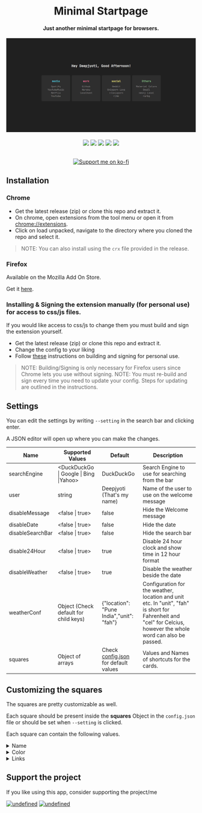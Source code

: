 <div align="center">
<h1>Minimal Startpage</h1>
<h4>Just another minimal startpage for browsers.</h4>
</div>

<img src=".github/startpage.gif">

<div align="center">
<br>
<img src="https://img.shields.io/badge/Maintained%3F-Yes-blueviolet?style=for-the-badge">
<a href="LICENSE.md"><img src="https://img.shields.io/badge/License-MIT-pink.svg?style=for-the-badge"></a> <a href="http://makeapullrequest.com"><img src="https://img.shields.io/badge/PRs-welcome-lightblue.svg?style=for-the-badge"></a> <img src="https://img.shields.io/badge/supports-chrome-lightgreen.svg?style=for-the-badge"> <img src="https://img.shields.io/badge/supports-firefox-orange.svg?style=for-the-badge">


<p>
<br>
<a href="https://ko-fi.com/deepjyoti30"><img src="https://raw.githubusercontent.com/adi1090x/files/master/other/kofi.png" alt="Support me on ko-fi"></a>
</p>
</div>

## Installation

### Chrome

- Get the latest release (zip) or clone this repo and extract it.
- On chrome, open extensions from the tool menu or open it from [chrome://extensions](chrome://extensions).
- Click on load unpacked, navigate to the directory where you cloned the repo and select it.

>NOTE: You can also install using the ```crx``` file provided in the release.

### Firefox

Available on the Mozilla Add On Store.

Get it [here](https://addons.mozilla.org/en-US/firefox/addon/minimal-startpage/).

### Installing & Signing the extension manually (for personal use) for access to css/js files.

If you would like access to css/js to change them you must build and sign the extension yourself.

- Get the latest release (zip) or clone this repo and extract it.
- Change the config to your liking
- Follow [these](https://github.com/deepjyoti30/startpage/wiki/How-to-sign-the-extension-for-Personal-Use-on-Firefox) instructions on building and signing for personal use.

>NOTE: Building/Signing is only necessary for Firefox users since Chrome lets you use without signing.
>NOTE: You must re-build and sign every time you need to update your config. Steps for updating are outlined in the instructions.

## Settings

You can edit the settings by writing ```--setting``` in the search bar and clicking enter.

A JSON editor will open up where you can make the changes.

| Name | Supported Values | Default | Description |
| ---- | ----- | ------- | ------ |
| searchEngine | \<DuckDuckGo \| Google \| Bing \|Yahoo\> | DuckDuckGo | Search Engine to use for searching from the bar |
| user | string | Deepjyoti (That's my name) | Name of the user to use on the welcome message |
| disableMessage | \<false \| true\> | false | Hide the Welcome message |
| disableDate | \<false \| true\> | false | Hide the date |
| disableSearchBar | \<false \| true\> | false | Hide the search bar |
| disable24Hour | \<false \| true\> | true | Disable 24 hour clock and show time in 12 hour format |
| disableWeather | \<false \| true\> | true | Disable the weather beside the date |
| weatherConf | Object (Check default for child keys) | {"location": "Pune India","unit": "fah"}| Configuration for the weather, location and unit etc. In "unit", "fah" is short for Fahrenheit and "cel" for Celcius, however the whole word can also be passed. |
| squares | Object of arrays | Check [config.json](https://github.com/deepjyoti30/startpage/blob/master/config.json) for default values | Values and Names of shortcuts for the cards. |

## Customizing the squares

The squares are pretty customizable as well.

Each square should be present inside the **squares** Object in the ```config.json``` file or should be set when ```--setting``` is clicked.

Each square can contain the following values.

<details>
  <summary>Name</summary>

  ## Name
  The name variable contains the **name** of the square block, the one that appears on the top of the square/card.

  **Datatype**: String
    
  For Eg: If you want to set the squares name to **Media**, it should be

  ```json
  "name": "Media"
  ```
</details>
<details>
  <summary>Color</summary>

  ## Color
  The primary color that the heading of the square has and also the one that the links will have when the cursor is over them.

  **Datatype**: String

  For Eg: If you want to set the color to **Black** or **#000** or **#000000**, the string should be one of the following

  ```json
  "color": "Black",
  ```
  OR

  ```json
  "color": "#000"
  ```
  OR

  ```json
  "color": "#000000"
  ```

  >**NOTE**: Currently supports CSS color names and HEX values.
</details>
<details>
  <summary>Links</summary>

  ## Links
  This is an array that will contain objects which will later be parsed to URL. Each object should contain two values.

  **Datatype**: Array

  - name: Name of the URL
  - url: The URL.

  For eg: If you want something like [Netflix](https://netflix.com), the object should be

  ```json
  {"name": "Netflix", "url": "https://netflix.com"}
  ```
</details>

## Support the project

If you like using this app, consider supporting the project/me

<p align="left">
<a href="https://www.paypal.me/deepjyoti30" target="_blank"><img alt="undefined" src="https://img.shields.io/badge/paypal-deepjyoti30-blue?style=for-the-badge&logo=paypal"></a>
<a href="https://ko-fi.com/deepjyoti30" target="_blank"><img alt="undefined" src="https://img.shields.io/badge/KoFi-deepjyoti30-red?style=for-the-badge&logo=ko-fi"></a>  
</p>
